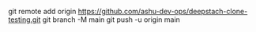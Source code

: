 git remote add origin https://github.com/ashu-dev-ops/deepstach-clone-testing.git
git branch -M main
git push -u origin main